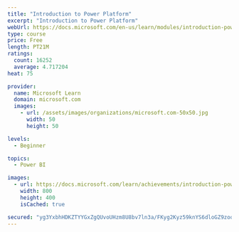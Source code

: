 ```yaml
---
title: "Introduction to Power Platform"
excerpt: "Introduction to Power Platform"
webUrl: https://docs.microsoft.com/en-us/learn/modules/introduction-power-platform/
type: course
price: Free
length: PT21M
ratings:
  count: 16252
  average: 4.717204
heat: 75

provider:
  name: Microsoft Learn
  domain: microsoft.com
  images:
    - url: /assets/images/organizations/microsoft.com-50x50.jpg
      width: 50
      height: 50

levels:
  - Beginner

topics:
  - Power BI

images:
  - url: https://docs.microsoft.com/learn/achievements/introduction-power-platform-social.png
    width: 800
    height: 400
    isCached: true

secured: "yg3YxbhHDKZTYYGxZgQUvoUHzm8U8bv7ln3a/FKyg2Kyz59knYS6dloGZ9zoqMIakmO8c4UpIMIUTOSGlJYQui5TywENY40p8BcBfxbkNyWdXE8z6frFBohs4hBgGCH1lf5JwvPmqRmZZ+x328XAZOVS1gGRcaMt6p/htH01+98Zz2LgMDUA6KldqgyCE66ZSgxGcYaaRu8XHmIY5vvB4ZdKKo6Fl3Kkq30sTEFBL/XQpo84k+8lKR66RlyxhYJMCe8xH5Az5cUCGfsrOAK5xZlYWK+3OZNUQpNwJnUMF5F6r8e21FhEKxsHvAui2XulctQVcEVcDE6p34ssNbnudKYiuhGI/kPsWGR0RFNYgu8f57IetBLEag8dE+TCMlxZlAwLazQSYzNip3/ODgRsBaY51Lf7cnO4Nrrq5JQxlJaf3zMQVKxuF1gOnNX/TeKF;t6s3QZ1A8SuyhCpv9cmNkA=="
---
```


